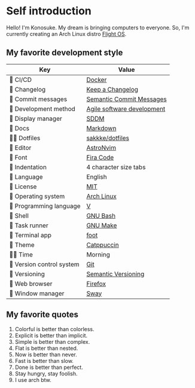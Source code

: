 <!--
**sakkke/sakkke** is a ✨ _special_ ✨ repository because its `README.md` (this file) appears on your GitHub profile.

Here are some ideas to get you started:

- 🔭 I’m currently working on ...
- 🌱 I’m currently learning ...
- 👯 I’m looking to collaborate on ...
- 🤔 I’m looking for help with ...
- 💬 Ask me about ...
- 📫 How to reach me: ...
- 😄 Pronouns: ...
- ⚡ Fun fact: ...
-->

# Self introduction

Hello!
I'm Konosuke.
My dream is bringing computers to everyone.
So, I'm currently creating an Arch Linux distro [Flight OS](https://github.com/sakkke/flightos).

## My favorite development style

Key | Value
-|-
👷 CI/CD | [Docker](https://www.docker.com/)
📝 Changelog | [Keep a Changelog](https://keepachangelog.com/en/1.0.0/)
📝 Commit messages | [Semantic Commit Messages](https://gist.github.com/joshbuchea/6f47e86d2510bce28f8e7f42ae84c716)
🔨 Development method | [Agile software development](https://en.wikipedia.org/wiki/Agile_software_development)
🔨 Display manager | [SDDM](https://github.com/sddm/sddm)
📝 Docs | [Markdown](https://daringfireball.net/projects/markdown/)
🧑‍💻 Dotfiles | [sakkke/dotfiles](https://github.com/sakkke/dotfiles)
🔨 Editor | [AstroNvim](https://github.com/AstroNvim/AstroNvim)
💄 Font | [Fira Code](https://github.com/tonsky/FiraCode)
💄 Indentation | 4 character size tabs
🔨 Language | English
📝 License | [MIT](https://mit-license.org/)
🔨 Operating system | [Arch Linux](https://archlinux.org/)
🔨 Programming language | [V](https://github.com/vlang/v)
🔨 Shell | [GNU Bash](https://www.gnu.org/software/bash/)
🔨 Task runner | [GNU Make](https://www.gnu.org/software/make/)
🔨 Terminal app | [foot](https://codeberg.org/dnkl/foot)
💄 Theme | [Catppuccin](https://github.com/catppuccin/catppuccin)
🧑‍💻 Time | Morning
🔖 Version control system | [Git](https://git-scm.com/)
🔖 Versioning | [Semantic Versioning](https://semver.org/)
🔨 Web browser | [Firefox](https://www.mozilla.org/en-US/firefox/browsers/)
🔨 Window manager | [Sway](https://swaywm.org/)

## My favorite quotes

1. Colorful is better than colorless.
1. Explicit is better than implicit.
1. Simple is better than complex.
1. Flat is better than nested.
1. Now is better than never.
1. Fast is better than slow.
1. Done is better than perfect.
1. Stay hungry, stay foolish.
1. I use arch btw.
